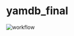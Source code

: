 # yamdb_final
![workflow](https://github.com/Okhnovsky/yamdb_final/actions/workflows/yamdb_workflow.yml/badge.svg?branch=master&event=push)
